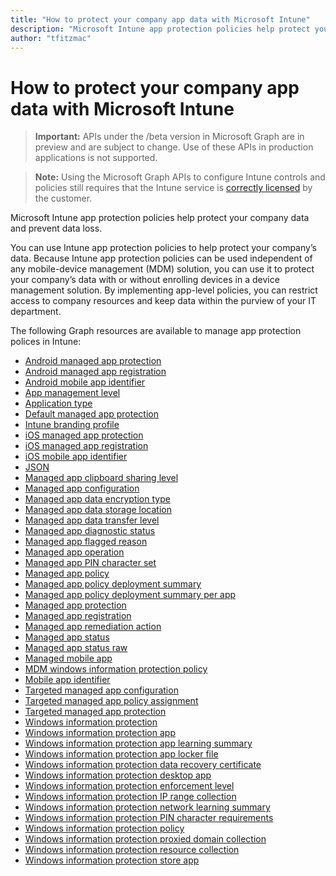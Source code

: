 ```yaml
---
title: "How to protect your company app data with Microsoft Intune"
description: "Microsoft Intune app protection policies help protect your company data and prevent data loss."author: "tfitzmac"
---
```


# How to protect your company app data with Microsoft Intune> **Important:** APIs under the /beta version in Microsoft Graph are in preview and are subject to change. Use of these APIs in production applications is not supported.> **Note:** Using the Microsoft Graph APIs to configure Intune controls and policies still requires that the Intune service is [correctly licensed](https://www.microsoft.com/en-us/cloud-platform/microsoft-intune-pricing) by the customer.Microsoft Intune app protection policies help protect your company data and prevent data loss.You can use Intune app protection policies to help protect your company’s data. Because Intune app protection policies can be used independent of any mobile-device management (MDM) solution, you can use it to protect your company’s data with or without enrolling devices in a device management solution. By implementing app-level policies, you can restrict access to company resources and keep data within the purview of your IT department.The following Graph resources are available to manage app protection polices in Intune:- [Android managed app protection](intune-mam-androidmanagedappprotection.md)- [Android managed app registration](intune-mam-androidmanagedappregistration.md)- [Android mobile app identifier](intune-mam-androidmobileappidentifier.md)- [App management level](intune-mam-appmanagementlevel.md)- [Application type](intune-wip-applicationtype.md)- [Default managed app protection](intune-mam-defaultmanagedappprotection.md)- [Intune branding profile](intune-wip-intunebrandingprofile.md)- [iOS managed app protection](intune-mam-iosmanagedappprotection.md)- [iOS managed app registration](intune-mam-iosmanagedappregistration.md)- [iOS mobile app identifier](intune-mam-iosmobileappidentifier.md)- [JSON](intune-mam-json.md)- [Managed app clipboard sharing level](intune-mam-managedappclipboardsharinglevel.md)- [Managed app configuration](intune-mam-managedappconfiguration.md)- [Managed app data encryption type](intune-mam-managedappdataencryptiontype.md)- [Managed app data storage location](intune-mam-managedappdatastoragelocation.md)- [Managed app data transfer level](intune-mam-managedappdatatransferlevel.md)- [Managed app diagnostic status](intune-mam-managedappdiagnosticstatus.md)- [Managed app flagged reason](intune-mam-managedappflaggedreason.md)- [Managed app operation](intune-mam-managedappoperation.md)- [Managed app PIN character set](intune-mam-managedapppincharacterset.md)- [Managed app policy](intune-mam-managedapppolicy.md)- [Managed app policy deployment summary](intune-mam-managedapppolicydeploymentsummary.md)- [Managed app policy deployment summary per app](intune-mam-managedapppolicydeploymentsummaryperapp.md)- [Managed app protection](intune-mam-managedappprotection.md)- [Managed app registration](intune-mam-managedappregistration.md)- [Managed app remediation action](intune-mam-managedappremediationaction.md)- [Managed app status](intune-mam-managedappstatus.md)- [Managed app status raw](intune-mam-managedappstatusraw.md)- [Managed mobile app](intune-mam-managedmobileapp.md)- [MDM windows information protection policy](intune-mam-mdmwindowsinformationprotectionpolicy.md)- [Mobile app identifier](intune-mam-mobileappidentifier.md)- [Targeted managed app configuration](intune-mam-targetedmanagedappconfiguration.md)- [Targeted managed app policy assignment](intune-mam-targetedmanagedapppolicyassignment.md)- [Targeted managed app protection](intune-mam-targetedmanagedappprotection.md)- [Windows information protection](intune-mam-windowsinformationprotection.md)- [Windows information protection app](intune-mam-windowsinformationprotectionapp.md)- [Windows information protection app learning summary](intune-wip-windowsinformationprotectionapplearningsummary.md)- [Windows information protection app locker file](intune-mam-windowsinformationprotectionapplockerfile.md)- [Windows information protection data recovery certificate](intune-mam-windowsinformationprotectiondatarecoverycertificate.md)- [Windows information protection desktop app](intune-mam-windowsinformationprotectiondesktopapp.md)- [Windows information protection enforcement level](intune-mam-windowsinformationprotectionenforcementlevel.md)- [Windows information protection IP range collection](intune-mam-windowsinformationprotectioniprangecollection.md)- [Windows information protection network learning summary](intune-wip-windowsinformationprotectionnetworklearningsummary.md)- [Windows information protection PIN character requirements](intune-mam-windowsinformationprotectionpincharacterrequirements.md)- [Windows information protection policy](intune-mam-windowsinformationprotectionpolicy.md)- [Windows information protection proxied domain collection](intune-mam-windowsinformationprotectionproxieddomaincollection.md)- [Windows information protection resource collection](intune-mam-windowsinformationprotectionresourcecollection.md)- [Windows information protection store app](intune-mam-windowsinformationprotectionstoreapp.md)